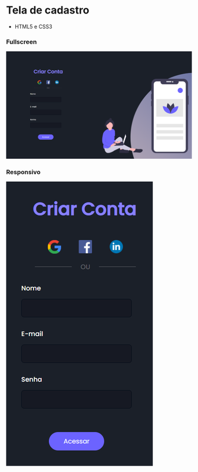 # Tela de cadastro
* HTML5 e CSS3
### Fullscreen
![Tela cadastro](img/screenshots/fullscreen.png)
### Responsivo
![Tela Cadastro](img/screenshots/responsivo.png)